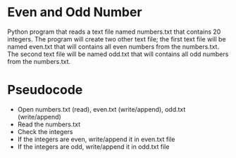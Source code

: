 # Even and Odd Number
Python program that reads a text file named numbers.txt that contains 20 integers. The program will create two other text file; the first text file will be named even.txt that will contains all even numbers from the numbers.txt. The second text file will be named odd.txt that will contains all odd numbers from the numbers.txt.

# Pseudocode
- Open numbers.txt (read), even.txt (write/append), odd.txt (write/append)
- Read the numbers.txt
- Check the integers
- If the integers are even, write/append it in even.txt file
- If the integers are odd, write/append it in odd.txt file